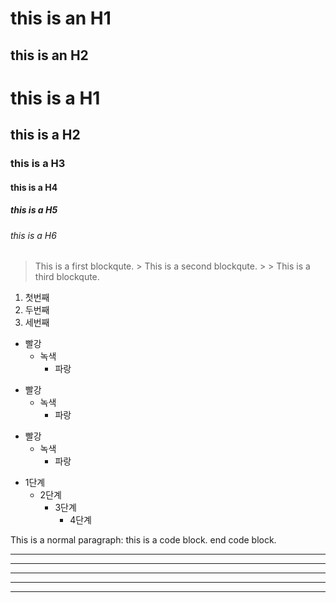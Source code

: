 this is an H1
=============
this is an H2
-------------
# this is a H1
## this is a H2
### this is a H3
#### this is a H4
##### this is a H5
###### this is a H6

> This is a first blockqute.
>       > This is a second blockqute.
>       >       > This is a third blockqute.

 1. 첫번째
 2. 두번째
 3. 세번째

* 빨강
   * 녹색
      * 파랑
    
+ 빨강
   + 녹색
      + 파랑
    
- 빨강
   - 녹색
      - 파랑
    
* 1단계
  - 2단계
     + 3단계
        + 4단계

      
This is a normal paragraph:
    this is a code block.
end code block.


* * *
*** 
******
- - - 
---------------

